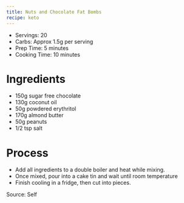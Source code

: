 ```yaml
---
title: Nuts and Chocolate Fat Bombs
recipe: keto
---
```


* Servings: 20
* Carbs: Approx 1.5g per serving
* Prep Time: 5 minutes
* Cooking Time: 10 minutes

# Ingredients
* 150g sugar free chocolate
* 130g coconut oil
* 50g powdered erythritol
* 170g almond butter
* 50g peanuts
* 1/2 tsp salt

# Process
* Add all ingredients to a double boiler and heat while mixing.
* Once mixed, pour into a cake tin and wait until room temperature
* Finish cooling in a fridge, then cut into pieces.

Source: Self